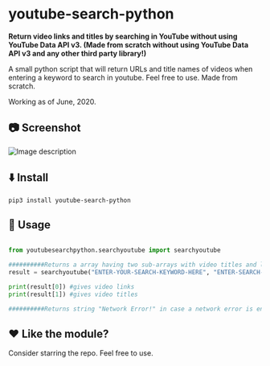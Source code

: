 # youtube-search-python


**Return video links and titles by searching in YouTube without using YouTube Data API v3. (Made from scratch without using YouTube Data API v3 and any other third party library!)**


A small python script that will return URLs and title names of videos when entering a keyword to search in youtube.
Feel free to use. 
Made from scratch.


Working as of June, 2020.


## :camera: Screenshot


![Image description](https://github.com/HiteshKumarSaini/youtube-search-python/blob/master/youtube-search-python.PNG)


## :arrow_down: Install


```pip3 install youtube-search-python```


## :triangular_ruler: Usage


```python

from youtubesearchpython.searchyoutube import searchyoutube

##########Returns a array having two sub-arrays with video titles and links##########
result = searchyoutube("ENTER-YOUR-SEARCH-KEYWORD-HERE", "ENTER-SEARCH-OFFSET-HERE (default is 1)")

print(result[0]) #gives video links
print(result[1]) #gives video titles

##########Returns string "Network Error!" in case a network error is encountered##########

```


## :heart: Like the module?


Consider starring the repo. Feel free to use.
